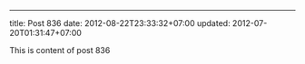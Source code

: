 ---
title: Post 836
date: 2012-08-22T23:33:32+07:00
updated: 2012-07-20T01:31:47+07:00

This is content of post 836